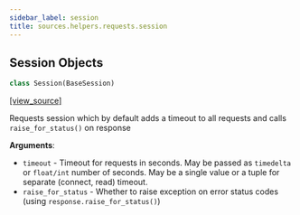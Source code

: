 ```yaml
---
sidebar_label: session
title: sources.helpers.requests.session
---
```


## Session Objects

```python
class Session(BaseSession)
```

[[view_source]](https://github.com/dlt-hub/dlt/blob/3739c9ac839aafef713f6d5ebbc6a81b2a39a1b0/dlt/sources/helpers/requests/session.py#L25)

Requests session which by default adds a timeout to all requests and calls `raise_for_status()` on response

**Arguments**:

- `timeout` - Timeout for requests in seconds. May be passed as `timedelta` or `float/int` number of seconds.
  May be a single value or a tuple for separate (connect, read) timeout.
- `raise_for_status` - Whether to raise exception on error status codes (using `response.raise_for_status()`)

